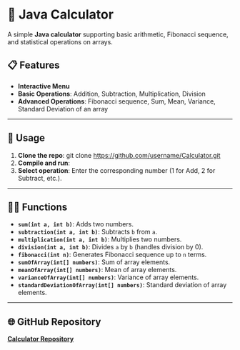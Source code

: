 # 🧮 Java Calculator

A simple **Java calculator** supporting basic arithmetic, Fibonacci sequence, and statistical operations on arrays.

## 📋 Features
- **Interactive Menu**
- **Basic Operations**: Addition, Subtraction, Multiplication, Division
- **Advanced Operations**: Fibonacci sequence, Sum, Mean, Variance, Standard Deviation of an array
---
## 🚀 Usage
1. **Clone the repo**: git clone https://github.com/username/Calculator.git
2. **Compile and run**:
3. **Select operation**:
Enter the corresponding number (1 for Add, 2 for Subtract, etc.).

---

## 🧑‍💻 Functions
- **`sum(int a, int b)`**: Adds two numbers.
- **`subtraction(int a, int b)`**: Subtracts `b` from `a`.
- **`multiplication(int a, int b)`**: Multiplies two numbers.
- **`division(int a, int b)`**: Divides `a` by `b` (handles division by 0).
- **`fibonacci(int n)`**: Generates Fibonacci sequence up to `n` terms.
- **`sumOfArray(int[] numbers)`**: Sum of array elements.
- **`meanOfArray(int[] numbers)`**: Mean of array elements.
- **`varianceOfArray(int[] numbers)`**: Variance of array elements.
- **`standardDeviationOfArray(int[] numbers)`**: Standard deviation of array elements.

---

## 🌐 GitHub Repository
[**Calculator Repository**](https://github.com/username/Calculator)

